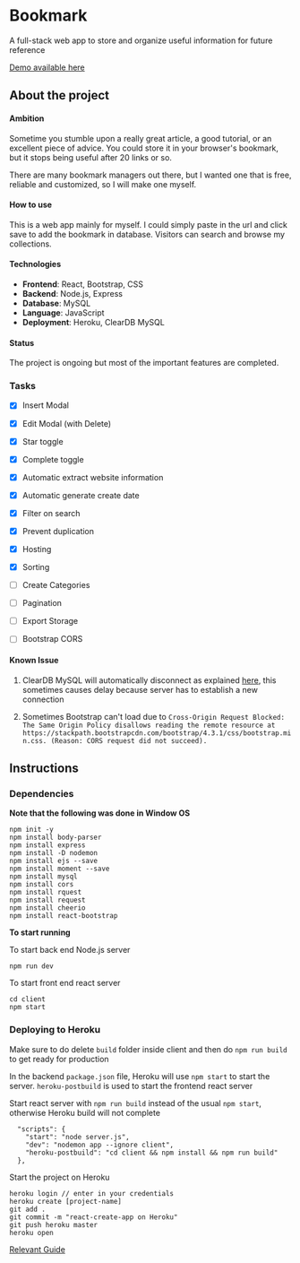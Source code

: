 # Bookmark

A full-stack web app to store and organize useful information for future reference

[Demo available here](https://yatw-bookmark.herokuapp.com/)

## About the project

#### Ambition

Sometime you stumble upon a really great article, a good tutorial, or an excellent piece of advice. You could store it in your browser's bookmark, but it stops being useful after 20 links or so.

There are many bookmark managers out there, but I wanted one that is free, reliable and customized, so I will make one myself.

#### How to use

This is a web app mainly for myself. I could simply paste in the url and click save to add the bookmark in database. Visitors can search and browse my collections.


#### Technologies

- **Frontend**: React, Bootstrap, CSS
- **Backend**:  Node.js, Express
- **Database**: MySQL
- **Language**: JavaScript
- **Deployment**: Heroku, ClearDB MySQL


#### Status

The project is ongoing but most of the important features are completed.

### Tasks

- [x] Insert Modal
- [x] Edit Modal (with Delete)
- [x] Star toggle
- [x] Complete toggle
- [x] Automatic extract website information
- [x] Automatic generate create date
- [x] Filter on search
- [x] Prevent duplication
- [x] Hosting
- [x] Sorting
- [ ] Create Categories
- [ ] Pagination
- [ ] Export Storage
- [ ] Bootstrap CORS 


#### Known Issue

1. ClearDB MySQL will automatically disconnect as explained [here](https://stackoverflow.com/questions/18433124/heroku-and-nodejs-mysql-connection-lost-the-server-closed-the-connection), this sometimes causes delay because server has to establish a new connection

2. Sometimes Bootstrap can't load due to ```Cross-Origin Request Blocked: The Same Origin Policy disallows reading the remote resource at https://stackpath.bootstrapcdn.com/bootstrap/4.3.1/css/bootstrap.min.css. (Reason: CORS request did not succeed).```

## Instructions

### Dependencies

**Note that the following was done in Window OS**
```
npm init -y
npm install body-parser
npm install express
npm install -D nodemon
npm install ejs --save
npm install moment --save
npm install mysql
npm install cors
npm install rquest
npm install request
npm install cheerio
npm install react-bootstrap
```

**To start running**

To start back end Node.js server
```
npm run dev
```
To start front end react server
```
cd client
npm start
```

### Deploying to Heroku

Make sure to do delete ```build``` folder inside client and then do ```npm run build``` to get ready for production

In the backend `package.json` file, Heroku will use `npm start` to start the server.
`heroku-postbuild` is used to start the frontend react server


Start react server with ```npm run build``` instead of the usual ```npm start```, otherwise Heroku build will not complete

```
  "scripts": {
    "start": "node server.js",
    "dev": "nodemon app --ignore client",
    "heroku-postbuild": "cd client && npm install && npm run build"
  },
```



Start the project on Heroku
```
heroku login // enter in your credentials
heroku create [project-name]
git add .
git commit -m "react-create-app on Heroku"
git push heroku master
heroku open
```

[Relevant Guide](https://medium.com/@chloechong.us/how-to-deploy-a-create-react-app-with-an-express-backend-to-heroku-32decfee6d18)